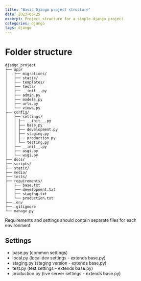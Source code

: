 ```yaml
---
title: "Basic Django project structure"
date: 2023-05-25
excerpt: Project structure for a simple django project
categories: django 
tags: django
---
```

# Folder structure

```
django_project
├── app/
│   ├── migrations/
│   ├── static/
│   ├── templates/
│   ├── tests/
│   ├── __init__.py
│   ├── admin.py
│   ├── models.py
│   ├── urls.py
│   └── views.py
├── config/
│   ├── settings/
│   │ ├── __init__.py
│   │ ├── base.py
│   │ ├── development.py
│   │ ├── staging.py
│   │ ├── production.py
│   │ └── testing.py
│   ├── __init__.py
│   ├── asgi.py
│   └── wsgi.py
├── docs/
├── scripts/
├── static/
├── media/
├── tests/
├── requirements/
│   ├── base.txt
│   ├── development.txt
│   ├── staging.txt
│   └── production.txt
├── .env
├── .gitignore
└── manage.py
```
Requirements and settings should contain separate files for each environment

## Settings
- base.py (common settings)
- local.py (local dev settings - extends base.py)
- staging.py (staging version - extends base.py)
- test.py (test settings - extends base.py)
- production.py (live server settings - extends base.py)